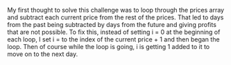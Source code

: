 My first thought to solve this challenge was to loop through the prices array and subtract each current price from the rest of the prices. That led to days from the past being subtracted by days from the future and giving profits that are not possible. To fix this, instead of setting i = 0 at the beginning of each loop, I set i = to the index of the current price + 1 and then began the loop. Then of course while the loop is going, i is getting 1 added to it to move on to the next day.

